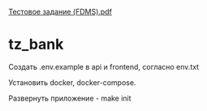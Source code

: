 [Тестовое задание (FDMS).pdf](https://github.com/phpRulit/tz_bank/files/7076866/FDMS.pdf)
# tz_bank


Создать .env.example в api и frontend, согласно env.txt

Установить docker, docker-compose.

Развернуть приложение - make init
